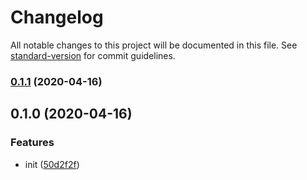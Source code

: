 # Changelog

All notable changes to this project will be documented in this file. See [standard-version](https://github.com/conventional-changelog/standard-version) for commit guidelines.

### [0.1.1](https://github.com/36node/banana/compare/v0.1.0...v0.1.1) (2020-04-16)



## 0.1.0 (2020-04-16)


### Features

* init ([50d2f2f](https://github.com/36node/banana/commit/50d2f2f))
